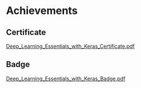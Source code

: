 

# Achievements
## Certificate
[Deep_Learning_Essentials_with_Keras_Certificate.pdf](https://prod-files-secure.s3.us-west-2.amazonaws.com/03e82b26-cccb-4906-bb56-adabcbdc0655/f5cf1405-8a02-49a4-beb6-3d50b033ba6e/Deep_Learning_Essentials_with_Keras_Certificate.pdf?X-Amz-Algorithm=AWS4-HMAC-SHA256&X-Amz-Content-Sha256=UNSIGNED-PAYLOAD&X-Amz-Credential=ASIAZI2LB4665TQZ2CVH%2F20250207%2Fus-west-2%2Fs3%2Faws4_request&X-Amz-Date=20250207T231339Z&X-Amz-Expires=3600&X-Amz-Security-Token=IQoJb3JpZ2luX2VjEGYaCXVzLXdlc3QtMiJHMEUCIGPIT%2BnLlhlj97xmwNEesgry%2FX8TgUEDIpOdYT4ZutYnAiEA4TpYy1cUqBq82AdKsHkZdQvZ6Lps6Whrb9gexmk4ufQq%2FwMIfxAAGgw2Mzc0MjMxODM4MDUiDOhy5XG7nYv5Gna%2B5CrcAw7xGJ2q%2BOV1hRvwyHV65bkm%2BlB5pPjAsylbEYjK1FoLuqwu2u1PXtwAtiRrR0HtLCMKxrOGpp6abtZNCFj0mZCCBDPgSmpv9cP3o3yuJB4AhsWn12RBUpiOS9eJhqUdJo%2Flv8L%2FwyIEn2ON%2BQe5YGljJWEeniNjbrvdQ%2ByM9uK0McA%2F3rnMk%2Fs8jPYZ8MwD6rvnK6peqCSREvDY%2BBUdQjbDiUtlp0AuhnQIC4x2AGt63L5MYBwcU7wtYN0j8LMBBQK0Bjy%2BWWMScH9PIeifatFEGpbWVlPei7uYZZssqj%2FKWb3A6Ao%2FoLOnV6ps2XZX7ZrjoIYfXLJaYN2u7IG9fNACd1KSgOql0ZucG3PuMvztXsHUV3FE2M1V4cC64DgN07iLovTbw5Fh572sCkTdKuK92IyOiCOI6hh17H0t%2BChiydnPuoqUzRPjxO5syarmGYA%2BSaIFcsqBtNCEaGoBApOP0ZUOg%2BbhE3KXNjWavK20UxStKDAqjtkKy9JpWfhrcDV%2F02qV%2BPHoAkxZuLti7DUT1yMKleztaI5kjPNVapn11NrnO2nz4%2B6piQl%2FO6%2Bppz2SEUEaF16Shpy4RQ4MG41zjraCS6UQXJuYl7kLDreTORI8hl89s07Yij9rMJH%2Bmb0GOqUBqnglZtavUtxaa5eqNJ%2FgvQUDzhj4rr953l0Tt2VnlxHHsJCtYEQaMn5BrFRmqp3b8V%2F6RUhsj6Y%2BRsj9pnH9AaYmaOH6%2F2UNucWoYaDABwwiybcW3oRFKuR8GU4hsTZ8ZmDmRoEag%2Bnq1VxXLRC62UVYL2fhXyAD1g4QtPIDGZTCK%2F5nf1srn8zyCYuO908UynmwAeUeX%2BS4pTHGQa9NrXtN%2BuHs&X-Amz-Signature=f3a1859cb0ae0a32b6273d6c53b710ca9801377ccb84b224d350a723120ad801&X-Amz-SignedHeaders=host&x-id=GetObject)
## Badge
[Deep_Learning_Essentials_with_Keras_Badge.pdf](https://prod-files-secure.s3.us-west-2.amazonaws.com/03e82b26-cccb-4906-bb56-adabcbdc0655/5c209097-6d96-477f-a031-edc11aa6225f/Deep_Learning_Essentials_with_Keras_Badge.pdf?X-Amz-Algorithm=AWS4-HMAC-SHA256&X-Amz-Content-Sha256=UNSIGNED-PAYLOAD&X-Amz-Credential=ASIAZI2LB4665TQZ2CVH%2F20250207%2Fus-west-2%2Fs3%2Faws4_request&X-Amz-Date=20250207T231339Z&X-Amz-Expires=3600&X-Amz-Security-Token=IQoJb3JpZ2luX2VjEGYaCXVzLXdlc3QtMiJHMEUCIGPIT%2BnLlhlj97xmwNEesgry%2FX8TgUEDIpOdYT4ZutYnAiEA4TpYy1cUqBq82AdKsHkZdQvZ6Lps6Whrb9gexmk4ufQq%2FwMIfxAAGgw2Mzc0MjMxODM4MDUiDOhy5XG7nYv5Gna%2B5CrcAw7xGJ2q%2BOV1hRvwyHV65bkm%2BlB5pPjAsylbEYjK1FoLuqwu2u1PXtwAtiRrR0HtLCMKxrOGpp6abtZNCFj0mZCCBDPgSmpv9cP3o3yuJB4AhsWn12RBUpiOS9eJhqUdJo%2Flv8L%2FwyIEn2ON%2BQe5YGljJWEeniNjbrvdQ%2ByM9uK0McA%2F3rnMk%2Fs8jPYZ8MwD6rvnK6peqCSREvDY%2BBUdQjbDiUtlp0AuhnQIC4x2AGt63L5MYBwcU7wtYN0j8LMBBQK0Bjy%2BWWMScH9PIeifatFEGpbWVlPei7uYZZssqj%2FKWb3A6Ao%2FoLOnV6ps2XZX7ZrjoIYfXLJaYN2u7IG9fNACd1KSgOql0ZucG3PuMvztXsHUV3FE2M1V4cC64DgN07iLovTbw5Fh572sCkTdKuK92IyOiCOI6hh17H0t%2BChiydnPuoqUzRPjxO5syarmGYA%2BSaIFcsqBtNCEaGoBApOP0ZUOg%2BbhE3KXNjWavK20UxStKDAqjtkKy9JpWfhrcDV%2F02qV%2BPHoAkxZuLti7DUT1yMKleztaI5kjPNVapn11NrnO2nz4%2B6piQl%2FO6%2Bppz2SEUEaF16Shpy4RQ4MG41zjraCS6UQXJuYl7kLDreTORI8hl89s07Yij9rMJH%2Bmb0GOqUBqnglZtavUtxaa5eqNJ%2FgvQUDzhj4rr953l0Tt2VnlxHHsJCtYEQaMn5BrFRmqp3b8V%2F6RUhsj6Y%2BRsj9pnH9AaYmaOH6%2F2UNucWoYaDABwwiybcW3oRFKuR8GU4hsTZ8ZmDmRoEag%2Bnq1VxXLRC62UVYL2fhXyAD1g4QtPIDGZTCK%2F5nf1srn8zyCYuO908UynmwAeUeX%2BS4pTHGQa9NrXtN%2BuHs&X-Amz-Signature=2d370fc6ab2154a22c3a6259b8155453b8e014c4c4f4b530b9857a14703d6b86&X-Amz-SignedHeaders=host&x-id=GetObject)
